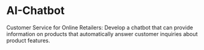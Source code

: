 # AI-Chatbot
Customer Service for Online Retailers: Develop a chatbot that can provide information on products that automatically answer customer inquiries about product features.
